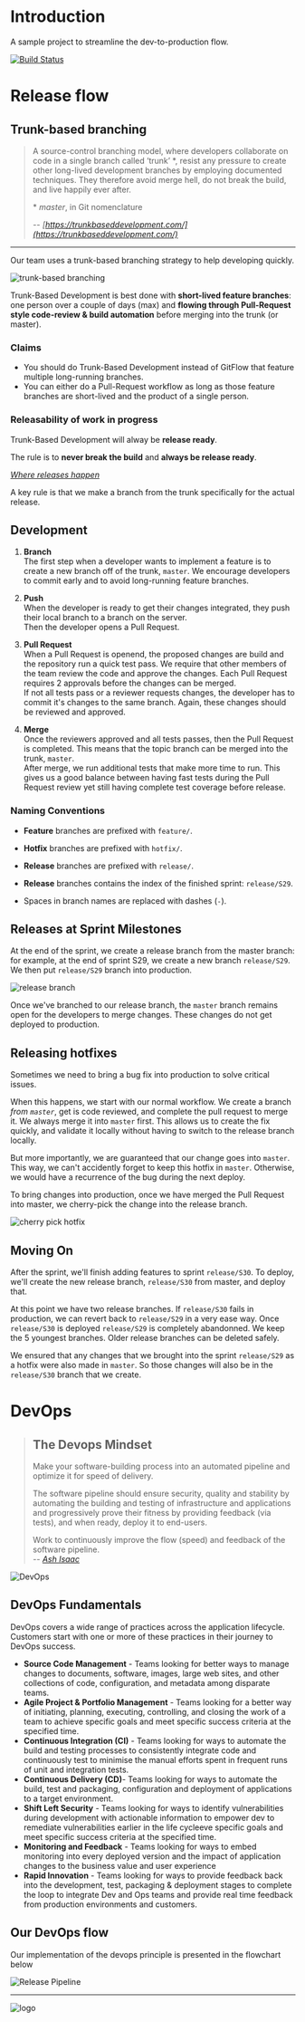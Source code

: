 # Introduction

A sample project to streamline the dev-to-production flow.

[![Build Status](https://dev.azure.com/diekeure-webdev/LK2020/_apis/build/status/Pipeline%20Proposal?branchName=master)](https://dev.azure.com/diekeure-webdev/LK2020/_build/latest?definitionId=19&branchName=master)

# Release flow

## Trunk-based branching

> A source-control branching model, where developers collaborate on code in a single branch called ‘trunk’ \*, resist any pressure to create other long-lived development branches by employing documented techniques. They therefore avoid merge hell, do not break the build, and live happily ever after.
>
> \* _master_, in Git nomenclature
>
> -- <cite>[https://trunkbaseddevelopment.com/](https://trunkbaseddevelopment.com/)</cite>

---

Our team uses a trunk-based branching strategy to help developing quickly.

![trunk-based branching](./assets/trunk_based_dev.jpg 'Trunk Based Branching')

Trunk-Based Development is best done with **short-lived feature branches**: one person over a couple of days (max) and **flowing through Pull-Request style code-review & build automation** before merging into the trunk (or master).

### Claims

- You should do Trunk-Based Development instead of GitFlow that feature multiple long-running branches.
- You can either do a Pull-Request workflow as long as those feature branches are short-lived and the product of a single person.

### Releasability of work in progress

Trunk-Based Development will alway be **release ready**.

The rule is to **never break the build** and **always be release ready**.

_<u>Where releases happen</u>_

A key rule is that we make a branch from the trunk specifically for the actual release.

## Development

1. **Branch**  
   The first step when a developer wants to implement a feature is to create a new branch off of the trunk, `master`. We encourage developers to commit early and to avoid long-running feature branches.

2. **Push**  
   When the developer is ready to get their changes integrated, they push their local branch to a branch on the server.  
   Then the developer opens a Pull Request.

3. **Pull Request**  
   When a Pull Request is openend, the proposed changes are build and the repository run a quick test pass.
   We require that other members of the team review the code and approve the changes. Each Pull Request requires 2 approvals before the changes can be merged.  
   If not all tests pass or a reviewer requests changes, the developer has to commit it's changes to the same branch. Again, these changes should be reviewed and approved.

4. **Merge**  
   Once the reviewers approved and all tests passes, then the Pull Request is completed. This means that the topic branch can be merged into the trunk, `master`.  
   After merge, we run additional tests that make more time to run. This gives us a good balance between having fast tests during the Pull Request review yet still having complete test coverage before release.

### Naming Conventions

- **Feature** branches are prefixed with `feature/`.

- **Hotfix** branches are prefixed with `hotfix/`.

- **Release** branches are prefixed with `release/`.

- **Release** branches contains the index of the finished sprint: `release/S29`.

- Spaces in branch names are replaced with dashes (`-`).

## Releases at Sprint Milestones

At the end of the sprint, we create a release branch from the master branch: for example, at the end of sprint S29, we create a new branch `release/S29`. We then put `release/S29` branch into production.

![release branch](./assets/release_branch.jpg 'Release Branch')

Once we've branched to our release branch, the `master` branch remains open for the developers to merge changes. These changes do not get deployed to production.

## Releasing hotfixes

Sometimes we need to bring a bug fix into production to solve critical issues.

When this happens, we start with our normal workflow. We create a branch _from `master`_, get is code reviewed, and complete the pull request to merge it. We always merge it into `master` first. This allows us to create the fix quickly, and validate it locally without having to switch to the release branch locally.

But more importantly, we are guaranteed that our change goes into `master`. This way, we can't accidently forget to keep this hotfix in `master`. Otherwise, we would have a recurrence of the bug during the next deploy.

To bring changes into production, once we have merged the Pull Request into master, we cherry-pick the change into the release branch.

![cherry pick hotfix](./assets/hotfix.jpg 'Hotfix')

## Moving On

After the sprint, we'll finish adding features to sprint `release/S30`. To deploy, we'll create the new release branch, `release/S30` from master, and deploy that.

At this point we have two release branches. If `release/S30` fails in production, we can revert back to `release/S29` in a very ease way.
Once `release/S30` is deployed `release/S29` is completely abandonned. We keep the 5 youngest branches. Older release branches can be deleted safely.

We ensured that any changes that we brought into the sprint `release/S29` as a hotfix were also made in `master`. So those changes will also be in the `release/S30` branch that we create.

# DevOps

> ## The Devops Mindset
>
> Make your software-building process into an automated pipeline and optimize it for speed of delivery.
>
> The software pipeline should ensure security, quality and stability by automating the building and testing of infrastructure and applications and progressively prove their fitness by providing feedback (via tests), and when ready, deploy it to end-users.
>
> Work to continuously improve the flow (speed) and feedback of the software pipeline.  
> -- <cite>[Ash Isaac](https://dev.to/ashokisaac/devops-in-3-sentences-17c4)</cite>

![DevOps](./assets/DevOps.jpg)

## DevOps Fundamentals

DevOps covers a wide range of practices across the application lifecycle. Customers start with one or more of these practices in their journey to DevOps success.

- **Source Code Management** - Teams looking for better ways to manage changes to documents, software, images, large web sites, and other collections of code, configuration, and metadata among disparate teams.
- **Agile Project & Portfolio Management** - Teams looking for a better way of initiating, planning, executing, controlling, and closing the work of a team to achieve specific goals and meet specific success criteria at the specified time.
- **Continuous Integration (CI)** - Teams looking for ways to automate the build and testing processes to consistently integrate code and continuously test to minimise the manual efforts spent in frequent runs of unit and integration tests.
- **Continuous Delivery (CD)**- Teams looking for ways to automate the build, test and packaging, configuration and deployment of applications to a target environment.
- **Shift Left Security** - Teams looking for ways to identify vulnerabilities during development with actionable information to empower dev to remediate vulnerabilities earlier in the life cycleeve specific goals and meet specific success criteria at the specified time.
- **Monitoring and Feedback** - Teams looking for ways to embed monitoring into every deployed version and the impact of application changes to the business value and user experience
- **Rapid Innovation** - Teams looking for ways to provide feedback back into the development, test, packaging & deployment stages to complete the loop to integrate Dev and Ops teams and provide real time feedback from production environments and customers.

## Our DevOps flow
Our implementation of the devops principle is presented in the flowchart below

![Release Pipeline](./assets/pipeline_flow.jpg)

---


![logo](./assets/DK-logo.jpg)
